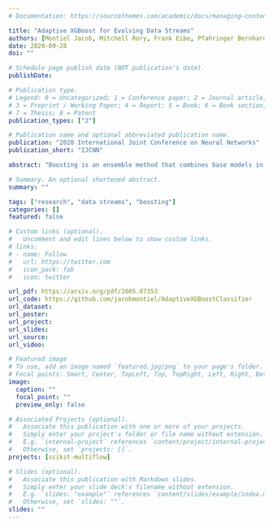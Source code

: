 ```yaml
---
# Documentation: https://sourcethemes.com/academic/docs/managing-content/

title: "Adaptive XGBoost for Evolving Data Streams"
authors: [Montiel Jacob, Mitchell Rory, Frank Eibe, Pfahringer Bernhard, Abdessalem Talel, Bifet Albert]
date: 2020-09-28
doi: ""

# Schedule page publish date (NOT publication's date).
publishDate:

# Publication type.
# Legend: 0 = Uncategorized; 1 = Conference paper; 2 = Journal article;
# 3 = Preprint / Working Paper; 4 = Report; 5 = Book; 6 = Book section;
# 7 = Thesis; 8 = Patent
publication_types: ["2"]

# Publication name and optional abbreviated publication name.
publication: "2020 International Joint Conference on Neural Networks"
publication_short: "IJCNN"

abstract: "Boosting is an ensemble method that combines base models in a sequential manner to achieve high predictive accuracy. A popular learning algorithm based on this ensemble method is eXtreme Gradient Boosting (XGB). We present an adaptation of XGB for classification of evolving data streams. In this setting, new data arrives over time and the relationship between the class and the features may change in the process, thus exhibiting concept drift. The proposed method creates new members of the ensemble from mini-batches of data as new data becomes available. The maximum ensemble size is fixed, but learning does not stop when this size is reached because the ensemble is updated on new data to ensure consistency with the current concept. We also explore the use of concept drift detection to trigger a mechanism to update the ensemble. We test our method on real and synthetic data with concept drift and compare it against batch-incremental and instance-incremental classification methods for data streams."

# Summary. An optional shortened abstract.
summary: ""

tags: ["research", "data streams", "boosting"]
categories: []
featured: false

# Custom links (optional).
#   Uncomment and edit lines below to show custom links.
# links:
# - name: Follow
#   url: https://twitter.com
#   icon_pack: fab
#   icon: twitter

url_pdf: https://arxiv.org/pdf/2005.07353
url_code: https://github.com/jacobmontiel/AdaptiveXGBoostClassifier
url_dataset:
url_poster:
url_project:
url_slides:
url_source:
url_video:

# Featured image
# To use, add an image named `featured.jpg/png` to your page's folder. 
# Focal points: Smart, Center, TopLeft, Top, TopRight, Left, Right, BottomLeft, Bottom, BottomRight.
image:
  caption: ""
  focal_point: ""
  preview_only: false

# Associated Projects (optional).
#   Associate this publication with one or more of your projects.
#   Simply enter your project's folder or file name without extension.
#   E.g. `internal-project` references `content/project/internal-project/index.md`.
#   Otherwise, set `projects: []`.
projects: [scikit-multiflow]

# Slides (optional).
#   Associate this publication with Markdown slides.
#   Simply enter your slide deck's filename without extension.
#   E.g. `slides: "example"` references `content/slides/example/index.md`.
#   Otherwise, set `slides: ""`.
slides: ""
---
```

